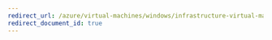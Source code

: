```yaml
---
redirect_url: /azure/virtual-machines/windows/infrastructure-virtual-machine-guidelines
redirect_document_id: true
---
```

